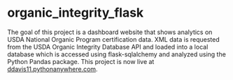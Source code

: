 # organic_integrity_flask
The goal of this project is a dashboard website that shows analytics on USDA National Organic Program certification data.
XML data is requested from the USDA Organic Integrity Database API and loaded into a local database which is accessed using flask-sqlalchemy and analyzed using the Python Pandas package.
This project is now live at [ddavis11.pythonanywhere.com](https://ddavis11.pythonanywhere.com/).
